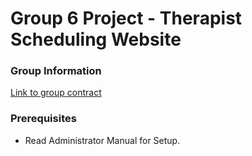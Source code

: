 # Group 6 Project - Therapist Scheduling Website

### Group Information
[Link to group contract](https://umbc-my.sharepoint.com/:w:/g/personal/mrussel1_umbc_edu/EbrDh9VaGJ1KpzRm5UGjCZIBD7JfHpLR_xbqjxxnr4kjiw?e=loyWif)

### Prerequisites
- Read Administrator Manual for Setup.